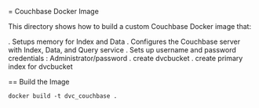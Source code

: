 = Couchbase Docker Image

This directory shows how to build a custom Couchbase Docker image that:

. Setups memory for Index and Data
. Configures the Couchbase server with Index, Data, and Query service
. Sets up username and password credentials : Administrator/password
. create dvcbucket 
. create primary index for dvcbucket

== Build the Image

```console
docker build -t dvc_couchbase .
```




